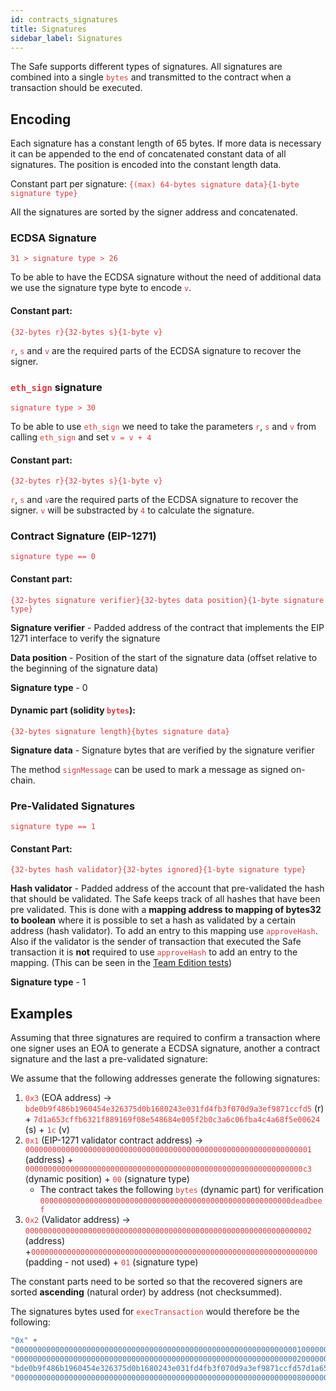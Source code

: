 ```yaml
---
id: contracts_signatures
title: Signatures 
sidebar_label: Signatures
---
```

The Safe supports different types of signatures. All signatures are combined into a single <span style="color:#DB3A3D">`bytes`</span>  and transmitted to the contract when a transaction should be executed. 

## Encoding

Each signature has a constant length of 65 bytes. If more data is necessary it can be appended to the end of concatenated constant data of all signatures. The position is encoded into the constant length data.

Constant part per signature: <span style="color:#DB3A3D">`{(max) 64-bytes signature data}{1-byte signature type}`</span> 

All the signatures are sorted by the signer address and concatenated.


### ECDSA Signature
<span style="color:#DB3A3D">`31 > signature type > 26`</span>

To be able to have the ECDSA signature without the need of additional data we use the signature type byte to encode <span style="color:#DB3A3D">`v`</span>. 

#### Constant part:
<span style="color:#DB3A3D">`{32-bytes r}{32-bytes s}{1-byte v}`</span>

<span style="color:#DB3A3D">`r`</span>, <span style="color:#DB3A3D">`s`</span> and <span style="color:#DB3A3D">`v`</span> are the required parts of the ECDSA signature to recover the signer.

### <span style="color:#DB3A3D">`eth_sign`</span> signature
<span style="color:#DB3A3D">`signature type > 30`</span>

To be able to use <span style="color:#DB3A3D">`eth_sign`</span> we need to take the parameters <span style="color:#DB3A3D">`r`</span>, <span style="color:#DB3A3D">`s`</span> and <span style="color:#DB3A3D">`v`</span> from calling <span style="color:#DB3A3D">`eth_sign` </span>and set<span style="color:#DB3A3D"> <span style="color:#DB3A3D">`v = v + 4`</span>

#### Constant part:
<span style="color:#DB3A3D">`{32-bytes r}{32-bytes s}{1-byte v}`</span>

<span style="color:#DB3A3D">`r`</span>, <span style="color:#DB3A3D">`s`</span> and <span style="color:#DB3A3D">`v`</span>are the required parts of the ECDSA signature to recover the signer.
<span style="color:#DB3A3D">`v`</span> will be substracted by <span style="color:#DB3A3D">`4`</span> to calculate the signature.


### Contract Signature (EIP-1271)
<span style="color:#DB3A3D">`signature type == 0`</span>

#### Constant part:
<span style="color:#DB3A3D">`{32-bytes signature verifier}{32-bytes data position}{1-byte signature type}`</span>

**Signature verifier** - Padded address of the contract that implements the EIP 1271 interface to verify the signature

**Data position** - Position of the start of the signature data (offset relative to the beginning of the signature data)

**Signature type** - 0

#### Dynamic part (solidity <span style="color:#DB3A3D">`bytes`</span>):
<span style="color:#DB3A3D">`{32-bytes signature length}{bytes signature data}`</span>

**Signature data** - Signature bytes that are verified by the signature verifier

The method <span style="color:#DB3A3D">`signMessage`</span> can be used to mark a message as signed on-chain.


### Pre-Validated Signatures
<span style="color:#DB3A3D">`signature type == 1`</span>

#### Constant Part:
<span style="color:#DB3A3D">`{32-bytes hash validator}{32-bytes ignored}{1-byte signature type}`</span>

**Hash validator** - Padded address of the account that pre-validated the hash that should be validated. The Safe keeps track of all hashes that have been pre validated. This is done with a **mapping address to mapping of bytes32 to boolean** where it is possible to set a hash as validated by a certain address (hash validator). To add an entry to this mapping use <span style="color:#DB3A3D">`approveHash`</span>. Also if the validator is the sender of transaction that executed the Safe transaction it is **not** required to use <span style="color:#DB3A3D">`approveHash`</span> to add an entry to the mapping. (This can be seen in the [Team Edition tests](https://github.com/gnosis/safe-contracts/blob/v1.0.0/test/gnosisSafeTeamEdition.js))

**Signature type** - 1


## Examples

Assuming that three signatures are required to confirm a transaction where one signer uses an EOA to generate a ECDSA signature, another a contract signature and the last a pre-validated signature:

We assume that the following addresses generate the following signatures:
1. <span style="color:#DB3A3D">`0x3`</span> (EOA address) ->  <span style="color:#DB3A3D">`bde0b9f486b1960454e326375d0b1680243e031fd4fb3f070d9a3ef9871ccfd5`</span> (r) + <span style="color:#DB3A3D">`7d1a653cffb6321f889169f08e548684e005f2b0c3a6c06fba4c4a68f5e00624`</span> (s) + <span style="color:#DB3A3D">`1c`</span> (v)
2. <span style="color:#DB3A3D">`0x1`</span> (EIP-1271 validator contract address) ->  <span style="color:#DB3A3D">`0000000000000000000000000000000000000000000000000000000000000001`</span> (address) + <span style="color:#DB3A3D"> `00000000000000000000000000000000000000000000000000000000000000c3`</span> (dynamic position) + <span style="color:#DB3A3D">`00`</span> (signature type)
    * The contract takes the following <span style="color:#DB3A3D">`bytes`</span> (dynamic part) for verification <span style="color:#DB3A3D">`00000000000000000000000000000000000000000000000000000000deadbeef`</span>
3. <span style="color:#DB3A3D">`0x2`</span> (Validator address) ->  <span style="color:#DB3A3D">`0000000000000000000000000000000000000000000000000000000000000002`</span> (address) +<span style="color:#DB3A3D">`0000000000000000000000000000000000000000000000000000000000000000`</span> (padding - not used) + <span style="color:#DB3A3D">`01`</span> (signature type)

The constant parts need to be sorted so that the recovered signers are sorted **ascending** (natural order) by address (not checksummed).

The signatures bytes used for <span style="color:#DB3A3D">`execTransaction`</span> would therefore be the following:
```java
"0x" + 
"000000000000000000000000000000000000000000000000000000000000000100000000000000000000000000000000000000000000000000000000000000c300" + // encoded EIP-1271 signature
"0000000000000000000000000000000000000000000000000000000000000002000000000000000000000000000000000000000000000000000000000000000001" + // encoded pre-validated signature
"bde0b9f486b1960454e326375d0b1680243e031fd4fb3f070d9a3ef9871ccfd57d1a653cffb6321f889169f08e548684e005f2b0c3a6c06fba4c4a68f5e006241c" + // encoded ECDSA signature
"000000000000000000000000000000000000000000000000000000000000000800000000000000000000000000000000000000000000000000000000deadbeef"     // length of bytes + data of bytes
```


